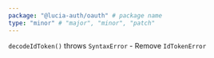 ```yaml
---
package: "@lucia-auth/oauth" # package name
type: "minor" # "major", "minor", "patch"
---
```


`decodeIdToken()` throws `SyntaxError`
    - Remove `IdTokenError`
